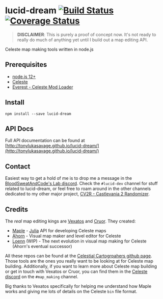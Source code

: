 # lucid-dream [![Build Status](https://travis-ci.org/tonylukasavage/lucid-dream.svg?branch=master)](https://travis-ci.org/tonylukasavage/lucid-dream) [![Coverage Status](https://coveralls.io/repos/github/tonylukasavage/lucid-dream/badge.svg?branch=master)](https://coveralls.io/github/tonylukasavage/lucid-dream?branch=master)

> **DISCLAIMER**: This is purely a proof of concept now. It's not ready to really do much of anything yet until I build out a map editing API.

Celeste map making tools written in node.js

## Prerequisites

* [node.js 12+](https://nodejs.org/en/)
* [Celeste](http://www.celestegame.com/)
* [Everest - Celeste Mod Loader](https://everestapi.github.io/)

## Install

```
npm install --save lucid-dream
```

## API Docs

Full API documentation can be found at [http://tonylukasavage.github.io/lucid-dream/](http://tonylukasavage.github.io/lucid-dream/)

## Contact

Easiest way to get a hold of me is to drop me a message in the [BloodSweatAndCode's Lab discord](https://discord.gg/77Ndqdn). Check the `#lucid-dev` channel for stuff related to lucid-dream, or feel free to roam around in the other channels dedicated to my other major project, [CV2R - Castlevania 2 Randomizer](https://github.com/BloodSweatAndCode/cv2r).

## Credits

The _real_ map editing kings are [Vexatos](https://github.com/Vexatos) and [Cruor](https://github.com/Cruor). They created:

* [Maple](https://github.com/CelestialCartographers/Maple) - [Julia](https://julialang.org/) API for developing Celeste maps
* [Ahorn](https://github.com/CelestialCartographers/Ahorn) - Visual map maker and level editor for Celeste
* [Loenn](https://github.com/CelestialCartographers/Loenn) (WIP) - The next evolution in visual map making for Celeste (Ahorn's eventual successor)

All these repos can be found at the [Celestial Cartogrpahers github page](https://github.com/CelestialCartographers). Those tools are the ones you really want to be looking at for Celeste map building. Additionally, if you want to learn more about Celeste map building or get in touch with Vexatos or Cruor, you can find them in the [Celeste discord](https://discord.gg/yex8gd3) on the `#map_making` channel.

Big thanks to Vexatos specifically for helping me understand how Maple works and giving me lots of details on the Celeste `bin` file format.
